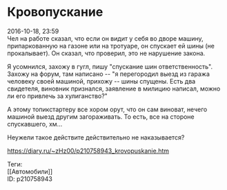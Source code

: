 Кровопускание
==============

   
 2016-10-18, 23:59   
  Чел на работе сказал, что если он видит у себя во дворе машину, припаркованную на газоне или на тротуаре, он спускает ей шины (не прокалывает). Он сказал, что проверил, это не нарушение закона.   
   
 Я усомнился, захожу в гугл, пишу "спускание шин ответственность". Захожу на форум, там написано -- "я перегородил выезд из гаража человеку своей машиной, прихожу -- шины спущены. Есть два свидетеля, виновник признался, заявление в милицию написал, можно ли его привлечь за хулиганство?"   
   
 А этому топикстартеру все хором орут, что он сам виноват, нечего машиной выезд другим загораживать. То есть, все на стороне спускавшего, хм...   
   
 Неужели такое действите действительно не наказывается?   
    
 <https://diary.ru/~zHz00/p210758943_krovopuskanie.htm>   
   
 Теги:   
 [[Автомобили]]   
 ID: p210758943